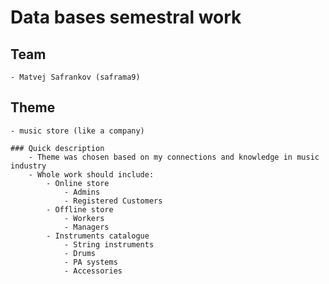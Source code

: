 # Data bases semestral work 

## Team
    - Matvej Safrankov (saframa9)

## Theme
    - music store (like a company)

    ### Quick description
        - Theme was chosen based on my connections and knowledge in music industry
        - Whole work should include: 
            - Online store
                - Admins
                - Registered Customers 
            - Offline store
                - Workers
                - Managers
            - Instruments catalogue
                - String instruments
                - Drums
                - PA systems
                - Accessories

            